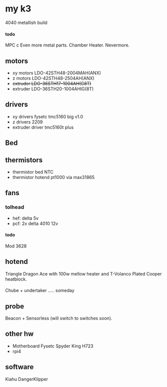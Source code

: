 # my k3

4040 metallish build
#### todo
MPC c
Even more metal parts.
Chamber Heater.
Nevermore.


## motors
- xy motors LDO-42STH48-2004MAH(ANX)
- z motors LDO-42STH48-2504AH(ANX)
- ~~extruder LDO-36STH17-1004AH(G8T)~~
- extruder LDO-36STH20-1004AHIG(8T)

## drivers
- xy drivers fysetc tmc5160 big v1.0
- z drivers 2209
- extruder driver tmc5160t plus

## Bed

## thermistors
- thermistor bed NTC
- thermistor hotend pt1000 via max31865

## fans
### tolhead
- hef: delta 5v
- pcf: 2x delta 4010 12v
#### todo
Mod 3628

## hotend
Triangle Dragon Ace with 100w mellow heater and T-Volanco Plated Cooper heatblock.
####
Chube + undertaker ..... someday

## probe
Beacon + Sensorless (will switch to switches soon).

## other hw
- Motherboard Fysetc Spyder King H723
- rpi4

## software
Kiahu
DangerKlipper